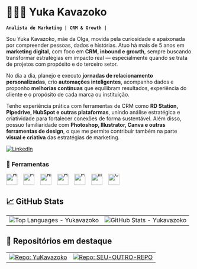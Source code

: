 # 👩🏻‍💻 Yuka Kavazoko

**`Analista de Marketing | CRM & Growth |`**

Sou Yuka Kavazoko, mãe da Olga, movida pela curiosidade e apaixonada por compreender pessoas, dados e histórias. Atuo há mais de 5 anos em **marketing digital**, com foco em **CRM, inbound e growth**, sempre buscando transformar estratégias em impacto real — especialmente quando se trata de projetos com propósito e do terceiro setor.

No dia a dia, planejo e executo **jornadas de relacionamento personalizadas**, crio **automações inteligentes**, acompanho dados e proponho **melhorias contínuas** que equilibram resultados, experiência do cliente e o propósito de cada marca ou instituição.

Tenho experiência prática com ferramentas de CRM como **RD Station, Pipedrive, HubSpot e outras plataformas**, unindo análise estratégica e criatividade para fortalecer conexões de forma sustentável. Além disso, possuo familiaridade com **Photoshop, Illustrator, Canva e outras ferramentas de design**, o que me permite contribuir também na parte **visual e criativa** das estratégias de marketing.

<p align="left">
  <a href="https://www.linkedin.com/in/yukakavazoko/" target="_blank">
    <img alt="LinkedIn" title="Siga no LinkedIn"
         src="https://img.shields.io/badge/LinkedIn-Yuka%20Kavazoko-blue?style=for-the-badge&logo=linkedin"/>
  </a>
</p>

### 🤖 Ferramentas

<div style="display:flex; align-items:center; gap:16px; flex-wrap:nowrap; white-space:nowrap; line-height:0;">

  <img src="assets/icons/hubspot.svg" alt="HubSpot" title="HubSpot" height="30"/>
  <img src="assets/icons/pipedrive.svg" alt="Pipedrive" title="Pipedrive" height="30"/>
  <img src="assets/icons/rdstation.svg" alt="RD Station" title="RD Station" height="30"/>
  <img src="assets/icons/html5.svg" alt="HTML" title="HTML" height="30"/>
  <img src="assets/icons/photoshop.svg" alt="Photoshop" title="Photoshop" height="30"/>
  <img src="assets/icons/illustrator.svg" alt="Illustrator" title="Illustrator" height="30"/>
  <img src="assets/icons/canva.svg" alt="Canva" title="Canva" height="30"/>

</div>

## 📈 GitHub Stats

<table>
  <tr>
    <td>
      <!-- Top Languages (tema escuro, layout compacto, filtros de ruído) -->
      <img
        src="https://github-readme-stats.vercel.app/api/top-langs/?username=Yukavazoko&layout=compact&langs_count=6&hide=html,css,scss,less,tex,makefile,dockerfile,shell&theme=dracula&card_width=380"
        alt="Top Languages - Yukavazoko"
      />
    </td>
    <td>
      <!-- Stats gerais (tema escuro) -->
      <img
        src="https://github-readme-stats.vercel.app/api?username=Yukavazoko&show_icons=true&count_private=true&hide_title=false&line_height=28&theme=dracula"
        alt="GitHub Stats - Yukavazoko"
      />
    </td>
  </tr>
</table>

## 📌 Repositórios em destaque

<table>
  <tr>
    <td>
      <!-- Pin do seu repositório -->
      <a href="https://github.com/Yukavazoko/YuKavazoko">
        <img
          src="https://github-readme-stats.vercel.app/api/pin/?username=Yukavazoko&repo=YuKavazoko&theme=dracula"
          alt="Repo: YuKavazoko"
        />
      </a>
    </td>
    <td>
      <!-- Substitua SEU-OUTRO-REPO por outro repo seu, ou remova esta coluna -->
      <a href="https://github.com/Yukavazoko/SEU-OUTRO-REPO">
        <img
          src="https://github-readme-stats.vercel.app/api/pin/?username=Yukavazoko&repo=SEU-OUTRO-REPO&theme=dracula"
          alt="Repo: SEU-OUTRO-REPO"
        />
      </a>
    </td>
  </tr>
</table>
